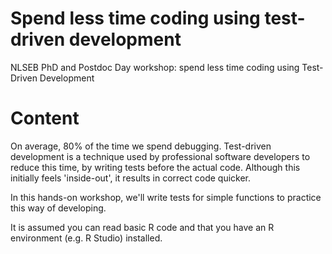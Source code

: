 # Spend less time coding using test-driven development

NLSEB PhD and Postdoc Day workshop: spend less time coding using Test-Driven Development

# Content

On average, 80% of the time we spend debugging.
Test-driven development is a technique used by
professional software developers to reduce this time,
by writing tests before the actual code.
Although this initially feels 'inside-out', it results
in correct code quicker.

In this hands-on workshop, we'll write tests for simple functions
to practice this way of developing.

It is assumed you can read basic R code and that you
have an R environment (e.g. R Studio) installed.
